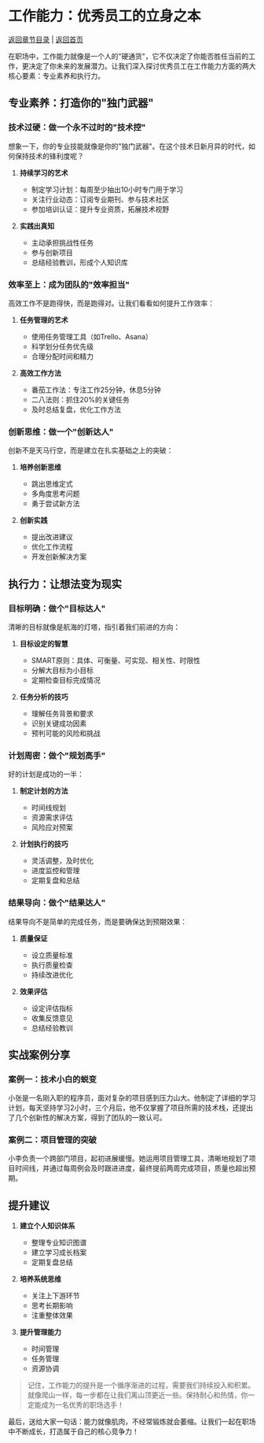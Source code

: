 # 工作能力：优秀员工的立身之本

[返回章节目录](./index.md) | [返回首页](../README.md)

在职场中，工作能力就像是一个人的"硬通货"，它不仅决定了你能否胜任当前的工作，更决定了你未来的发展潜力。让我们深入探讨优秀员工在工作能力方面的两大核心要素：专业素养和执行力。

## 专业素养：打造你的"独门武器"

### 技术过硬：做一个永不过时的"技术控"

想象一下，你的专业技能就像是你的"独门武器"。在这个技术日新月异的时代，如何保持技术的锋利度呢？

1. **持续学习的艺术**
   - 制定学习计划：每周至少抽出10小时专门用于学习
   - 关注行业动态：订阅专业期刊、参与技术社区
   - 参加培训认证：提升专业资质，拓展技术视野

2. **实践出真知**
   - 主动承担挑战性任务
   - 参与创新项目
   - 总结经验教训，形成个人知识库

### 效率至上：成为团队的"效率担当"

高效工作不是跑得快，而是跑得对。让我们看看如何提升工作效率：

1. **任务管理的艺术**
   - 使用任务管理工具（如Trello、Asana）
   - 科学划分任务优先级
   - 合理分配时间和精力

2. **高效工作方法**
   - 番茄工作法：专注工作25分钟，休息5分钟
   - 二八法则：抓住20%的关键任务
   - 及时总结复盘，优化工作方法

### 创新思维：做一个"创新达人"

创新不是天马行空，而是建立在扎实基础之上的突破：

1. **培养创新思维**
   - 跳出思维定式
   - 多角度思考问题
   - 勇于尝试新方法

2. **创新实践**
   - 提出改进建议
   - 优化工作流程
   - 开发创新解决方案

## 执行力：让想法变为现实

### 目标明确：做个"目标达人"

清晰的目标就像是航海的灯塔，指引着我们前进的方向：

1. **目标设定的智慧**
   - SMART原则：具体、可衡量、可实现、相关性、时限性
   - 分解大目标为小目标
   - 定期检查目标完成情况

2. **任务分析的技巧**
   - 理解任务背景和要求
   - 识别关键成功因素
   - 预判可能的风险和挑战

### 计划周密：做个"规划高手"

好的计划是成功的一半：

1. **制定计划的方法**
   - 时间线规划
   - 资源需求评估
   - 风险应对预案

2. **计划执行的技巧**
   - 灵活调整，及时优化
   - 进度监控和管理
   - 定期复盘和总结

### 结果导向：做个"结果达人"

结果导向不是简单的完成任务，而是要确保达到预期效果：

1. **质量保证**
   - 设立质量标准
   - 执行质量检查
   - 持续改进优化

2. **效果评估**
   - 设定评估指标
   - 收集反馈意见
   - 总结经验教训

## 实战案例分享

### 案例一：技术小白的蜕变

小张是一名刚入职的程序员，面对复杂的项目感到压力山大。他制定了详细的学习计划，每天坚持学习2小时，三个月后，他不仅掌握了项目所需的技术栈，还提出了几个创新性的解决方案，得到了团队的一致认可。

### 案例二：项目管理的突破

小李负责一个跨部门项目，起初进展缓慢。她运用项目管理工具，清晰地规划了项目时间线，并通过每周例会及时跟进进度，最终提前两周完成项目，质量也超出预期。

## 提升建议

1. **建立个人知识体系**
   - 整理专业知识图谱
   - 建立学习成长档案
   - 定期复盘总结

2. **培养系统思维**
   - 关注上下游环节
   - 思考长期影响
   - 注重整体效果

3. **提升管理能力**
   - 时间管理
   - 任务管理
   - 资源协调

> 记住，工作能力的提升是一个循序渐进的过程，需要我们持续投入和积累。就像爬山一样，每一步都在让我们离山顶更近一些。保持耐心和热情，你一定能成为一名优秀的职场选手！

最后，送给大家一句话：能力就像肌肉，不经常锻炼就会萎缩。让我们一起在职场中不断成长，打造属于自己的核心竞争力！
